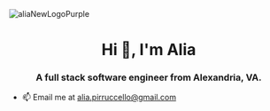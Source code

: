 
<img align="center" alt="aliaNewLogoPurple" src="https://user-images.githubusercontent.com/98843063/177009234-a841ed19-8a0e-4718-bda3-6b344da45478.png">


<h1 align="center">Hi 👋, I'm Alia</h1>
<h3 align="center">A full stack software engineer from Alexandria, VA.</h3>

- 📫 Email me at [alia.pirruccello@gmail.com](mailto:alia.pirruccello@gmail.com)
